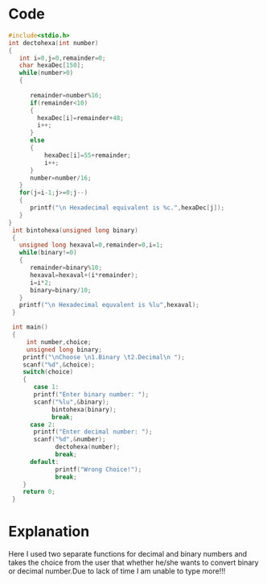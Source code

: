 Code
===
```c
#include<stdio.h>
int dectohexa(int number)
{
   int i=0,j=0,remainder=0;
   char hexaDec[150];
   while(number>0)
   {
     
      remainder=number%16;
      if(remainder<10)
      {
        hexaDec[i]=remainder+48;
        i++;
      }
      else
      {
          hexaDec[i]=55+remainder;
          i++;
      }
      number=number/16;
   }
   for(j=i-1;j>=0;j--)
   {
      printf("\n Hexadecimal equivalent is %c.",hexaDec[j]);
   }
}
 int bintohexa(unsigned long binary)
 {
   unsigned long hexaval=0,remainder=0,i=1;
   while(binary!=0)
   {
      remainder=binary%10;
      hexaval=hexaval+(i*remainder);
      i=i*2;
      binary=binary/10;
   }
   printf("\n Hexadecimal equvalent is %lu",hexaval);
 }

 int main()
 {
     int number,choice;
     unsigned long binary;
    printf("\nChoose \n1.Binary \t2.Decimal\n ");
    scanf("%d",&choice);
    switch(choice)
    {
       case 1:
       printf("Enter binary number: ");
       scanf("%lu",&binary);
            bintohexa(binary);
            break;
      case 2:
       printf("Enter decimal number: ");
       scanf("%d",&number);
             dectohexa(number);
             break;
      default:
             printf("Wrong Choice!");
             break;               
    }
    return 0;
 }
```

# Explanation
Here I used two separate functions for decimal and binary numbers and takes the choice from the user that whether he/she wants to convert binary or decimal number.Due to lack of time I am unable to type more!!!
